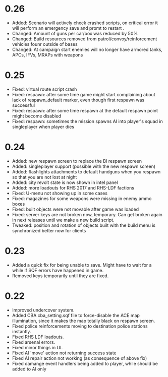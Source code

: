 # 0.26
- Added: Scenario will actively check crashed scripts, on critical error it will perform an emergency save and promt to restart .
- Changed: Amount of guns per car/box was reduced by 50%
- Changed: Build resources removed from patrol/convoy/reinforcement vehicles founr outside of bases
- Changed: At campaign start enemies will no longer have armored tanks, APCs, IFVs, MRAPs with weapons

# 0.25
- Fixed: virtual route script crash
- Fixed: respawn: after some time game might start complaining about lack of respawn_default marker, even though first respawn was successful
- Fixed: respawn: after some time respawn at the default respawn point might become disabled
- Fixed: respawn: sometimes the mission spawns AI into player's squad in singleplayer when player dies

# 0.24
- Added: new respawn screen to replace the BI respawn screen
- Added: singleplayer support (possible with the new respawn screen)
- Added: flashlights attachments to default handguns when you respawn so that you are not lost at night
- Added: city revolt state is now shown in intel panel
- Added: more loadouts for RHS 2017 and RHS-LDF factions
- Fixed: U-menu not showing up in some cases
- Fixed: magazines for some weapons were missing in enemy ammo boxes
- Fixed: built objects were not movable after game was loaded
- Fixed: server keys are not broken now, temporary. Can get broken again in next releases until we make a new build script.
- Tweaked: position and rotation of objects built with the build menu is synchronized better now for clients

# 0.23
- Added a quick fix for being unable to save. Might have to wait for a while if SQF errors have happened in game.
- Removed keys temporarily until they are fixed.

# 0.22
- Improved undercover system.
- Added CBA cba_setting.sqf file to force-disable the ACE map illumination, since it makes the map totally black on respawn screen.
- Fixed police reinforcements moving to destination police stations instantly.
- Fixed RHS LDF loadouts.
- Fixed arsenal errors.
- Fixed minor things in UI.
- Fixed AI 'move' action not returning success state
- Fixed AI repair action not working (as consequence of above fix)
- Fixed damange event handlers being added to player, while should be added to AI only